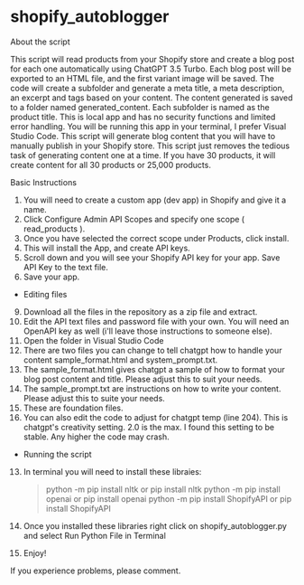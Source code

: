 # shopify_autoblogger
About the script

This script  will read products from your Shopify store and create a blog post for each one automatically using ChatGPT 3.5 Turbo. Each blog post will be exported to an HTML file, and the first variant image will be saved. The code will create a subfolder and generate a meta title, a meta description, an excerpt and tags based on your content. The content generated is saved to a folder named generated_content. Each subfolder is named as the product title.
This is local app and has no security functions and limited error handling. You will be running this app in your terminal, I prefer Visual Studio Code. This script will generate blog content that you will have to manually publish in your Shopify store. This script just removes the tedious task of generating content one at a time. If you have 30 products, it will create content for all 30 products or 25,000 products.

Basic Instructions

1. You will need to create a custom app (dev app) in Shopify and give it a name.
2. Click Configure Admin API Scopes and specify one scope ( read_products ).
3. Once you have selected the correct scope under Products, click install.
4. This will install the App, and create API keys.
5. Scroll down and you will see your Shopify API key for your app. Save API Key to the text file.
6. Save your app.

- Editing files

9. Download all the files in the repository as a zip file and extract.
10. Edit the API text files and password file with your own. You will need an OpenAPI key as well (i'll leave those instructions to someone else).
12. Open the folder in Visual Studio Code
13. There are two files you can change to tell chatgpt how to handle your content sample_format.html and system_prompt.txt.
14. The sample_format.html gives chatgpt a sample of how to format your blog post content and title. Please adjust this to suit your needs.
15. The sample_prompt.txt are instructions on how to write your content. Please adjust this to suite your needs.
16. These are foundation files.
10. You can also edit the code to adjust for chatgpt temp (line 204). This is chatgpt's creativity setting. 2.0 is the max. I found this setting to be stable. Any higher the code may crash.

- Running the script

13. In terminal you will need to install these libraies:
    > python -m pip install nltk or pip install nltk
    > python -m pip install openai or pip install openai
    > python -m pip install ShopifyAPI or pip install ShopifyAPI
14. Once you installed these libraries right click on shopify_autoblogger.py and select Run Python File in Terminal

15. Enjoy!

If you experience problems, please comment. 
